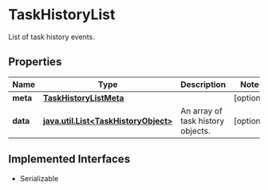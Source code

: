 

# TaskHistoryList

List of task history events.

## Properties

Name | Type | Description | Notes
------------ | ------------- | ------------- | -------------
**meta** | [**TaskHistoryListMeta**](TaskHistoryListMeta.md) |  |  [optional]
**data** | [**java.util.List&lt;TaskHistoryObject&gt;**](TaskHistoryObject.md) | An array of task history objects. |  [optional]


## Implemented Interfaces

* Serializable


